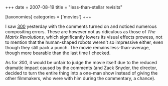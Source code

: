 +++
date = 2007-08-19
title = "less-than-stellar revisits"

[taxonomies]
categories = ['movies']
+++

I saw [300] yesterday with the comments turned on and noticed numerous
compositing errors. These are however not as ridiculous as those of *The
Matrix Revolutions*, which significantly lowers its visual effects
prowess, not to mention that the human-shaped robots weren\'t so
impressive either, even though they still pack a punch. The movie
remains less-than-average, though more bearable than the last time I
checked.

As for *300*, it would be unfair to judge the movie itself due to the
reduced dramatic impact caused by the comments (and Zack Snyder, the
director, decided to turn the entire thing into a one-man show instead
of giving the other filmmakers, who were with him during the commentary,
a chance).

  [300]: http://movies.tshepang.net/300-the-visual-masterpiece-pulp-fiction-the-ex-masterpiece
